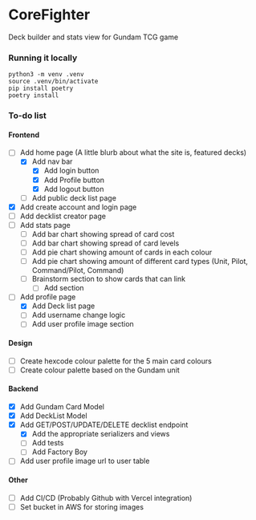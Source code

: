 # CoreFighter

Deck builder and stats view for Gundam TCG game

### Running it locally

```
python3 -m venv .venv
source .venv/bin/activate
pip install poetry
poetry install
```

### To-do list

#### Frontend

- [ ] Add home page (A little blurb about what the site is, featured decks)
    - [x] Add nav bar
        - [x] Add login button
        - [x] Add Profile button
        - [x] Add logout button
    - [ ] Add public deck list page
- [x] Add create account and login page
- [ ] Add decklist creator page
- [ ] Add stats page
    - [ ] Add bar chart showing spread of card cost
    - [ ] Add bar chart showing spread of card levels
    - [ ] Add pie chart showing amount of cards in each colour
    - [ ] Add pie chart showing amount of different card types (Unit, Pilot, Command/Pilot, Command)
    - [ ] Brainstorm section to show cards that can link
        - [ ] Add section
- [ ] Add profile page
    - [x] Add Deck list page
    - [ ] Add username change logic
    - [ ] Add user profile image section

#### Design

- [ ] Create hexcode colour palette for the 5 main card colours
- [ ] Create colour palette based on the Gundam unit

#### Backend

- [x] Add Gundam Card Model
- [x] Add DeckList Model
- [x] Add GET/POST/UPDATE/DELETE decklist endpoint
    - [x] Add the appropriate serializers and views
    - [ ] Add tests
    - [ ] Add Factory Boy
- [ ] Add user profile image url to user table

#### Other

- [ ] Add CI/CD (Probably Github with Vercel integration)
- [ ] Set bucket in AWS for storing images